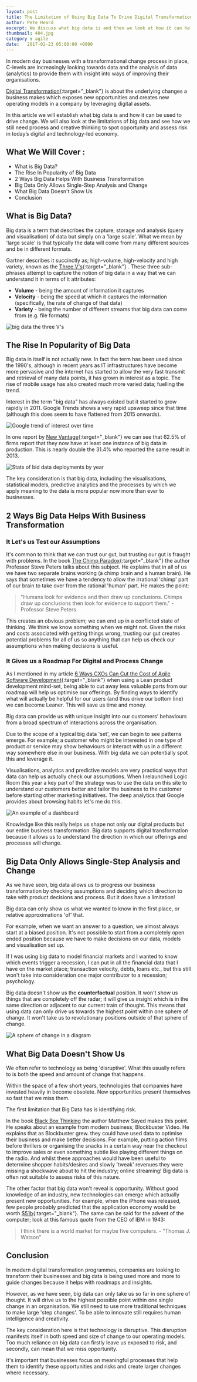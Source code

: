 ```yaml
---
layout: post
title: The Limitation of Using Big Data To Drive Digital Transformation
author: Pete Heard
excerpt: We discuss what big data is and then we look at how it can help us make single step changes, but that for larger changes we still need radical thinking!
thumbnail: 404.jpg
category : agile
date:   2017-02-23 05:00:00 +0000
---
```


In modern day businesses with a transformational change process in place, C-levels are increasingly looking towards data and the analysis of data (analytics) to provide them with insight into ways of improving their organisations.

[Digital Transformation](https://www.logicroom.co/no-one-understands-digital-transformation-heres-why/){:target="_blank"} is about the underlying changes a business makes which exposes new opportunities and creates new operating models in a company by leveraging digital assets.

In this article we will establish what big data is and how it can be used to drive change.  We will also look at the limitations of big data and see how we still need process and creative thinking to spot opportunity and assess risk in today’s digital and technology-led economy.

## What We Will Cover :

-	What is Big Data?
-	The Rise In Popularity of Big Data
-	2 Ways Big Data Helps With Business Transformation
-	Big Data Only Allows Single-Step Analysis and Change
-	What Big Data Doesn't Show Us
-	Conclusion


## What is Big Data?

Big data is a term that describes the capture, storage and analysis (query and visualisation) of data but simply on a 'large scale'. What we mean by 'large scale' is that typically the data will come from many different sources and be in different formats.

Gartner describes it succinctly as; high-volume, high-velocity and high variety, known as the [Three V's](http://blogs.gartner.com/doug-laney/files/2012/01/ad949-3D-Data-Management-Controlling-Data-Volume-Velocity-and-Variety.pdf){:target="_blank"} . These three sub-phrases attempt to capture the notion of big data in a way that we can understand it in terms of it attributes:

- **Volume** -	being the amount of information it captures
- **Velocity** - being the speed at which it captures the information (specifically, the rate of change of that data)
- **Variety** -	being the number of different streams that big data can come from (e.g. file formats)

![big data the three V's](images/6_image.png "big data the three V's")

## The Rise In Popularity of Big Data

Big data in itself is not actually new. In fact the term has been used since the 1990's, although in recent years as IT infrastructures have become more pervasive and the internet has started to allow the very fast transmit and retrieval of many data points, it has grown in interest as a topic. The rise of mobile usage has also created much more varied data; fuelling the trend.

Interest in the term "big data" has always existed but it started to grow rapidly in 2011. Google Trends shows a very rapid upsweep since that time (although this does seem to have flattened from 2015 onwards).

![Google trend of interest over time](images/5_image.png "Google trend of interest over time")

In one report by  [New Vantage](http://newvantage.com/wp-content/uploads/2016/01/Big-Data-Executive-Survey-2016-Findings-FINAL.pdf){:terget="_blank"} we can see that 62.5% of firms report that they now have at least one instance of big data in production. This is nearly double the 31.4% who reported the same result in 2013.

![Stats of bid data deployments by year](images/7_image.png "Stats of bid data deployments by year")

The key consideration is that big data, including the visualisations, statistical models, predictive analytics and the processes by which we apply meaning to the data is more popular now more than ever to businesses.
	
## 2 Ways Big Data Helps With Business Transformation

### It Let's us Test our Assumptions

It's common to think that we can trust our gut, but trusting our gut is fraught with problems. In the book  [The Chimp Paradox](https://www.amazon.co.uk/dp/B006K26BEQ/ref=dp-kindle-redirect?_encoding=UTF8&btkr=1){:target="_blank"} the author Professor Steve Peters talks about this subject. He explains that in all of us we have two separate brains working (a chimp brain and a human brain). He says that sometimes we have a tendency to allow the irrational 'chimp' part of our brain to take over from the rational 'human' part. He makes the point: 

> "Humans look for evidence and then draw up conclusions. Chimps draw up conclusions then look for evidence to support them." - Professor Steve Peters

This creates an obvious problem; we can end up in a conflicted state of thinking. We think we know something when we might not. Given the risks and costs associated with getting things wrong, trusting our gut creates potential problems for all of us so anything that can help us check our assumptions when making decisions is useful.

### It Gives us a Roadmap For Digital and Process Change

As I mentioned in my article  [6 Ways CXOs Can Cut the Cost of Agile Software Development](https://www.logicroom.co/6-ways-cxos-lower-the-cost-of-software-development/){:target="_blank"} when using a Lean product development mind-set, being able to cut away less valuable parts from our roadmap will help us optimise our offerings.
                                                                                                                By finding ways to identify what will actually be helpful for our users (and thus drive our bottom line) we can become Leaner. This will save us time and money.

Big data can provide us with unique insight into our customers’ behaviours from a broad spectrum of interactions across the organisation.

Due to the scope of a typical big data 'set', we can begin to see patterns emerge. For example; a customer who might be interested in one type of product or service may show behaviours or interact with us in a different way somewhere else in our business. With big data we can potentially spot this and leverage it.

Visualisations, analytics and predictive models are very practical ways that data can help us actually check our assumptions. When I relaunched Logic Room this year a key part of the strategy was to use the data on this site to understand our customers better and tailor the business to the customer before starting other marketing initiatives. The deep analytics that Google provides about browsing habits let's me do this.

![An example of a dashboard](images/2_image.png "An example of a dashboard")

Knowledge like this really helps us shape not only our digital products but our entire business transformation. Big data supports digital transformation because it allows us to understand the direction in which our offerings and processes will change.


## Big Data Only Allows Single-Step Analysis and Change

As we have seen, big data allows us to progress our business transformation by checking assumptions and deciding which direction to take with product decisions and process. But it does have a limitation!

Big data can only show us what we wanted to know in the first place, or relative approximations 'of' that.

For example, when we want an answer to a question, we almost always start at a biased position. It's not possible to start from a completely open ended position because we have to make decisions on our data, models and visualisation set up.

If I was using big data to model financial markets and I wanted to know which events trigger a recession, I can put in all the financial data that I have on the market place; transaction velocity, debts, loans etc., but this still won't take into consideration one major contributor to a recession; psychology.

Big data doesn't show us the **counterfactual** position. It won't show us things that are completely off the radar; it will give us insight which is in the same direction or adjacent to our current train of thought. This means that using data can only drive us towards the highest point within one sphere of change. It won't take us to revolutionary positions outside of that sphere of change.

![A sphere of change in a diagram](images/4_image.png "A sphere of change in a diagram")

## What Big Data Doesn't Show Us

We often refer to technology as being 'disruptive'. What this usually refers to is both the speed and amount of change that happens.

Within the space of a few short years, technologies that companies have invested heavily in become obsolete. New opportunities present themselves so fast that we miss them.

The first limitation that Big Data has is identifying risk.

In the book  [Black Box Thinking](https://www.amazon.co.uk/Black-Box-Thinking-Surprising-Success-ebook/dp/B00PW634YQ/ref=sr_1_1?ie=UTF8&qid=1487656256&sr=8-1&keywords=black+box+thinking) the author Matthew Sayed makes this point.
                                                                                                                He speaks about an example from modern business; Blockbuster Video. He explains that as Blockbuster grew. they could have used data to optimise their business and make better decisions. For example, putting action films before thrillers or organising the snacks in a certain way near the checkout to improve sales or even something subtle like playing different things on the radio. And whilst these approaches would have been useful to determine shopper habits/desires and slowly 'tweak' revenues they were missing a shockwave about to hit the industry; online streaming! Big data is often not suitable to assess risks of this nature.

The other factor that big data won't reveal is opportunity. Without good knowledge of an industry, new technologies can emerge which actually present new opportunities. For example, when the iPhone was released, few people probably predicted that the application economy would be worth [$51b](https://waracle.net/app-economy-forecast-2016/){:target="_blank"}. The same can be said for the advent of the computer; look at this famous quote from the CEO of IBM in 1943:

> I think there is a world market for maybe five computers. - "Thomas J. Watson"

## Conclusion

In modern digital transformation programmes, companies are looking to transform their businesses and big data is being used more and more to guide changes because it helps with roadmaps and insights.

However, as we have seen,  big data can only take us so far in one sphere of thought. It will drive us to the highest possible point within one single change in an organisation. We still need to use more traditional techniques to make large 'step changes'. To be able to innovate still requires human intelligence and creativity.

The key consideration here is that technology is disruptive. This disruption manifests itself in both speed and size of change to our operating models. Too much reliance on big data can firstly leave us exposed to risk, and secondly, can mean that we miss opportunity.

It's important that businesses focus on meaningful processes that help them to identify these opportunities and risks and create larger changes where necessary.











